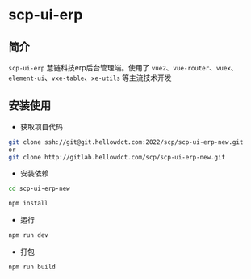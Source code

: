 # scp-ui-erp

## 简介

`scp-ui-erp` 慧链科技erp后台管理端。使用了 `vue2`、`vue-router`、`vuex`、`element-ui`、`vxe-table`、`xe-utils` 等主流技术开发


## 安装使用

- 获取项目代码

```bash
git clone ssh://git@git.hellowdct.com:2022/scp/scp-ui-erp-new.git
or
git clone http://gitlab.hellowdct.com/scp/scp-ui-erp-new.git
```

- 安装依赖

```bash
cd scp-ui-erp-new

npm install

```

- 运行

```bash
npm run dev
```

- 打包

```bash
npm run build
```
